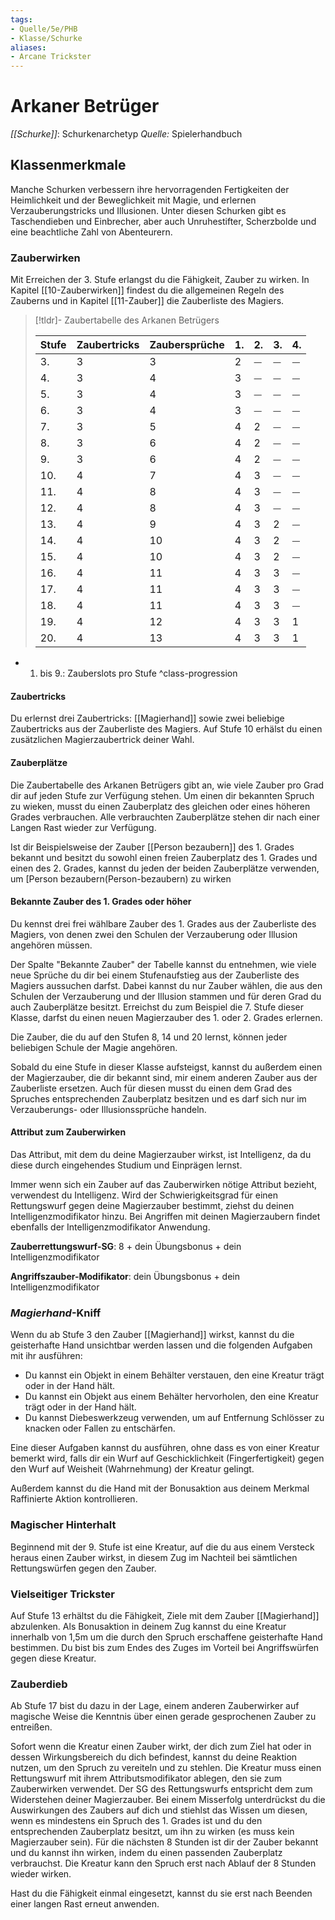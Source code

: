 ```yaml
---
tags: 
- Quelle/5e/PHB
- Klasse/Schurke
aliases: 
- Arcane Trickster
---
```

# Arkaner Betrüger
_[[Schurke]]_: Schurkenarchetyp
_Quelle:_ Spielerhandbuch

## Klassenmerkmale
Manche Schurken verbessern ihre hervorragenden Fertigkeiten der Heimlichkeit und der Beweglichkeit mit Magie, und erlernen Verzauberungstricks und Illusionen. Unter diesen Schurken gibt es Taschendieben und Einbrecher, aber auch Unruhestifter, Scherzbolde und eine beachtliche Zahl von Abenteurern.

### Zauberwirken
Mit Erreichen der 3. Stufe erlangst du die Fähigkeit, Zauber zu wirken. In Kapitel \[\[10-Zauberwirken\]\] findest du die allgemeinen Regeln des Zauberns und in Kapitel \[\[11-Zauber\]\] die Zauberliste des Magiers.

> \[!tldr\]- Zaubertabelle des Arkanen Betrügers
> 
> | Stufe | Zaubertricks | Zaubersprüche | 1. | 2. | 3. | 4. |
> | --- | --- | --- | --- | --- | --- | --- |
> | 3. | 3 | 3 | 2 | ⏤ | ⏤ | ⏤ |
> | 4. | 3 | 4 | 3 | ⏤ | ⏤ | ⏤ |
> | 5. | 3 | 4 | 3 | ⏤ | ⏤ | ⏤ |
> | 6. | 3 | 4 | 3 | ⏤ | ⏤ | ⏤ |
> | 7. | 3 | 5 | 4 | 2 | ⏤ | ⏤ |
> | 8. | 3 | 6 | 4 | 2 | ⏤ | ⏤ |
> | 9. | 3 | 6 | 4 | 2 | ⏤ | ⏤ |
> | 10. | 4 | 7 | 4 | 3 | ⏤ | ⏤ |
> | 11. | 4 | 8 | 4 | 3 | ⏤ | ⏤ |
> | 12. | 4 | 8 | 4 | 3 | ⏤ | ⏤ |
> | 13. | 4 | 9 | 4 | 3 | 2 | ⏤ |
> | 14. | 4 | 10 | 4 | 3 | 2 | ⏤ |
> | 15. | 4 | 10 | 4 | 3 | 2 | ⏤ |
> | 16. | 4 | 11 | 4 | 3 | 3 | ⏤ |
> | 17. | 4 | 11 | 4 | 3 | 3 | ⏤ |
> | 18. | 4 | 11 | 4 | 3 | 3 | ⏤ |
> | 19. | 4 | 12 | 4 | 3 | 3 | 1 |
> | 20. | 4 | 13 | 4 | 3 | 3 | 1 |
- 1.  bis 9.: Zauberslots pro Stufe 
^class-progression

#### Zaubertricks
Du erlernst drei Zaubertricks: [[Magierhand]] sowie zwei beliebige Zaubertricks aus der Zauberliste des Magiers. Auf Stufe 10 erhälst du einen zusätzlichen Magierzaubertrick deiner Wahl.

#### Zauberplätze
Die Zaubertabelle des Arkanen Betrügers gibt an, wie viele Zauber pro Grad dir auf jeden Stufe zur Verfügung stehen. Um einen dir bekannten Spruch zu wieken, musst du einen Zauberplatz des gleichen oder eines höheren Grades verbrauchen. Alle verbrauchten Zauberplätze stehen dir nach einer Langen Rast wieder zur Verfügung.

Ist dir Beispielsweise der Zauber [[Person bezaubern]] des 1. Grades bekannt und besitzt du sowohl einen freien Zauberplatz des 1. Grades und einen des 2. Grades, kannst du jeden der beiden Zauberplätze verwenden, um \[Person bezaubern(Person-bezaubern) zu wirken

#### Bekannte Zauber des 1. Grades oder höher
Du kennst drei frei wählbare Zauber des 1. Grades aus der Zauberliste des Magiers, von denen zwei den Schulen der Verzauberung oder Illusion angehören müssen.

Der Spalte "Bekannte Zauber" der Tabelle kannst du entnehmen, wie viele neue Sprüche du dir bei einem Stufenaufstieg aus der Zauberliste des Magiers aussuchen darfst. Dabei kannst du nur Zauber wählen, die aus den Schulen der Verzauberung und der Illusion stammen und für deren Grad du auch Zauberplätze besitzt. Erreichst du zum Beispiel die 7. Stufe dieser Klasse, darfst du einen neuen Magierzauber des 1. oder 2. Grades erlernen.

Die Zauber, die du auf den Stufen 8, 14 und 20 lernst, können jeder beliebigen Schule der Magie angehören.

Sobald du eine Stufe in dieser Klasse aufsteigst, kannst du außerdem einen der Magierzauber, die dir bekannt sind, mir einem anderen Zauber aus der Zauberliste ersetzen. Auch für diesen musst du einen dem Grad des Spruches entsprechenden Zauberplatz besitzen und es darf sich nur im Verzauberungs- oder Illusionssprüche handeln.

#### Attribut zum Zauberwirken
Das Attribut, mit dem du deine Magierzauber wirkst, ist Intelligenz, da du diese durch eingehendes Studium und Einprägen lernst.

Immer wenn sich ein Zauber auf das Zauberwirken nötige Attribut bezieht, verwendest du Intelligenz. Wird der Schwierigkeitsgrad für einen Rettungswurf gegen deine Magierzauber bestimmt, ziehst du deinen Intelligenzmodifikator hinzu. Bei Angriffen mit deinen Magierzaubern findet ebenfalls der Intelligenzmodifikator Anwendung.

**Zauberrettungswurf-SG**: 8 + dein Übungsbonus + dein Intelligenzmodifikator

**Angriffszauber-Modifikator**: dein Übungsbonus + dein Intelligenzmodifikator

### _Magierhand_\-Kniff
Wenn du ab Stufe 3 den Zauber [[Magierhand]] wirkst, kannst du die geisterhafte Hand unsichtbar werden lassen und die folgenden Aufgaben mit ihr ausführen:

- Du kannst ein Objekt in einem Behälter verstauen, den eine Kreatur trägt oder in der Hand hält.
- Du kannst ein Objekt aus einem Behälter hervorholen, den eine Kreatur trägt oder in der Hand hält.
- Du kannst Diebeswerkzeug verwenden, um auf Entfernung Schlösser zu knacken oder Fallen zu entschärfen.

Eine dieser Aufgaben kannst du ausführen, ohne dass es von einer Kreatur bemerkt wird, falls dir ein Wurf auf Geschicklichkeit (Fingerfertigkeit) gegen den Wurf auf Weisheit (Wahrnehmung) der Kreatur gelingt.

Außerdem kannst du die Hand mit der Bonusaktion aus deinem Merkmal Raffinierte Aktion kontrollieren.

### Magischer Hinterhalt
Beginnend mit der 9. Stufe ist eine Kreatur, auf die du aus einem Versteck heraus einen Zauber wirkst, in diesem Zug im Nachteil bei sämtlichen Rettungswürfen gegen den Zauber.

### Vielseitiger Trickster
Auf Stufe 13 erhältst du die Fähigkeit, Ziele mit dem Zauber [[Magierhand]] abzulenken. Als Bonusaktion in deinem Zug kannst du eine Kreatur innerhalb von 1,5m um die durch den Spruch erschaffene geisterhafte Hand bestimmen. Du bist bis zum Endes des Zuges im Vorteil bei Angriffswürfen gegen diese Kreatur.

### Zauberdieb
Ab Stufe 17 bist du dazu in der Lage, einem anderen Zauberwirker auf magische Weise die Kenntnis über einen gerade gesprochenen Zauber zu entreißen.

Sofort wenn die Kreatur einen Zauber wirkt, der dich zum Ziel hat oder in dessen Wirkungsbereich du dich befindest, kannst du deine Reaktion nutzen, um den Spruch zu vereiteln und zu stehlen. Die Kreatur muss einen Rettungswurf mit ihrem Attributsmodifikator ablegen, den sie zum Zauberwirken verwendet. Der SG des Rettungswurfs entspricht dem zum Widerstehen deiner Magierzauber. Bei einem Misserfolg unterdrückst du die Auswirkungen des Zaubers auf dich und stiehlst das Wissen um diesen, wenn es mindestens ein Spruch des 1. Grades ist und du den entsprechenden Zauberplatz besitzt, um ihn zu wirken (es muss kein Magierzauber sein). Für die nächsten 8 Stunden ist dir der Zauber bekannt und du kannst ihn wirken, indem du einen passenden Zauberplatz verbrauchst. Die Kreatur kann den Spruch erst nach Ablauf der 8 Stunden wieder wirken.

Hast du die Fähigkeit einmal eingesetzt, kannst du sie erst nach Beenden einer langen Rast erneut anwenden.